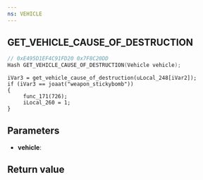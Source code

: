 ```yaml
---
ns: VEHICLE
---
```

## GET_VEHICLE_CAUSE_OF_DESTRUCTION

```c
// 0xE495D1EF4C91FD20 0x7F8C20DD
Hash GET_VEHICLE_CAUSE_OF_DESTRUCTION(Vehicle vehicle);
```

```
iVar3 = get_vehicle_cause_of_destruction(uLocal_248[iVar2]);  
if (iVar3 == joaat("weapon_stickybomb"))  
{  
     func_171(726);  
     iLocal_260 = 1;  
}  
```

## Parameters
* **vehicle**: 

## Return value
